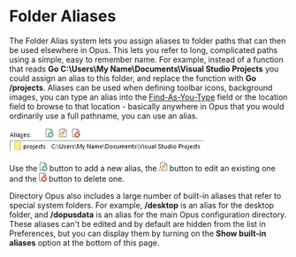 # Folder Aliases

The Folder Alias system lets you assign aliases to folder paths that can then be used elsewhere in Opus. This lets you refer to long, complicated paths using a simple, easy to remember name. For example, instead of a function that reads **Go C:\Users\My Name\Documents\Visual Studio Projects** you could assign an alias to this folder, and replace the function with **Go /projects**. Aliases can be used when defining toolbar icons, background images, you can type an alias into the [Find-As-You-Type](/Manual/basic_concepts/the_lister/find-as-you-type_field.md) field or the location field to browse to that location - basically anywhere in Opus that you would ordinarily use a full pathname, you can use an alias.

![](/Manual/images/media/aliases.png) 

Use the ![](/Manual/images/media/favorites_-_add.png) button to add a new alias, the ![](/Manual/images/media/favorties_-_edit.png) button to edit an existing one and the ![](/Manual/images/media/favorites_-_delete.png) button to delete one.

Directory Opus also includes a large number of built-in aliases that refer to special system folders. For example, **/desktop** is an alias for the desktop folder, and **/dopusdata** is an alias for the main Opus configuration directory. These aliases can't be edited and by default are hidden from the list in Preferences, but you can display them by turning on the **Show built-in aliases** option at the bottom of this page.
